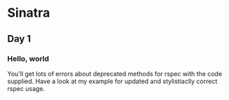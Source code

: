 # Sinatra
## Day 1
### Hello, world
You'll get lots of errors about deprecated methods for rspec with the code supplied. Have a look at my example for updated and stylistiaclly correct rspec usage.

